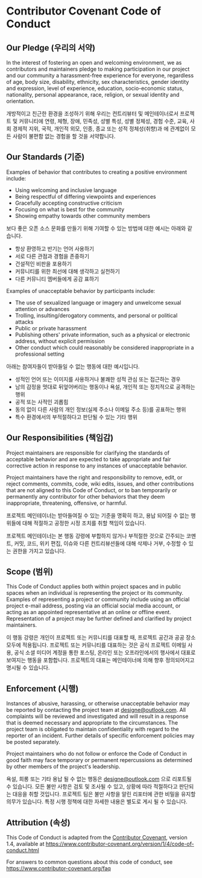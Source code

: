 # Contributor Covenant Code of Conduct

## Our Pledge (우리의 서약)

In the interest of fostering an open and welcoming environment, we as
contributors and maintainers pledge to making participation in our project and
our community a harassment-free experience for everyone, regardless of age, body
size, disability, ethnicity, sex characteristics, gender identity and expression,
level of experience, education, socio-economic status, nationality, personal
appearance, race, religion, or sexual identity and orientation.

개방적이고 친근한 환경을 조성하기 위해 우리는 컨트리뷰터 및 메인테이너로서 프로젝트 및 커뮤니티에 연령, 체형, 장애, 민족성, 성별 특성, 성별 정체성, 경험 수준, 교육, 사회 경제적 지위, 국적, 개인적 외모, 인종, 종교 또는 성적 정체성(취향)과 에 관계없이 모든 사람이 불편함 없는 경험을 할 것을 서약합니다.

## Our Standards (기준)

Examples of behavior that contributes to creating a positive environment
include:

* Using welcoming and inclusive language
* Being respectful of differing viewpoints and experiences
* Gracefully accepting constructive criticism
* Focusing on what is best for the community
* Showing empathy towards other community members

보다 좋은 오픈 소스 문화를 만들기 위해 기여할 수 있는 방법에 대한 예시는 아래와 같습니다.

* 항상 환영하고 반기는 언어 사용하기
* 서로 다른 관점과 경험을 존중하기
* 건설적인 비판을 포용하기
* 커뮤니티를 위한 최선에 대해 생각하고 실천하기
* 다른 커뮤니티 멤버들에게 공감 표하기

Examples of unacceptable behavior by participants include:

* The use of sexualized language or imagery and unwelcome sexual attention or
 advances
* Trolling, insulting/derogatory comments, and personal or political attacks
* Public or private harassment
* Publishing others' private information, such as a physical or electronic
 address, without explicit permission
* Other conduct which could reasonably be considered inappropriate in a
 professional setting

아래는 참여자들이 받아들일 수 없는 행동에 대한 예시입니다.

* 성적인 언어 또는 이미지를 사용하거나 불쾌한 성적 관심 또는 접근하는 경우
* 남의 감정을 멋대로 뒤엎어버리는 행동이나 욕설, 개인적 또는 정치적으로 공격하는 행위
* 공적 또는 사적인 괴롭힘
* 동의 없이 다른 사람의 개인 정보(실제 주소나 이메일 주소 등)를 공표하는 행위
* 특수 환경에서의 부적절하다고 판단될 수 있는 기타 행위

## Our Responsibilities (책임감)

Project maintainers are responsible for clarifying the standards of acceptable
behavior and are expected to take appropriate and fair corrective action in
response to any instances of unacceptable behavior.

Project maintainers have the right and responsibility to remove, edit, or
reject comments, commits, code, wiki edits, issues, and other contributions
that are not aligned to this Code of Conduct, or to ban temporarily or
permanently any contributor for other behaviors that they deem inappropriate,
threatening, offensive, or harmful.

프로젝트 메인테이너는 받아들여질 수 있는 기준을 명확히 하고, 용납 되어질 수 없는 행위들에 대해 적절하고 공정한 시정 조치를 취할 책임이 있습니다.

프로젝트 메인테이너는 본 행동 강령에 부합하지 않거나 부적절한 것으로 간주되는 코멘트, 커밋, 코드, 위키 편집, 이슈와 다른 컨트리뷰션들에 대해 삭제나 거부, 수정할 수 있는 권한을 가지고 있습니다.

## Scope (범위)

This Code of Conduct applies both within project spaces and in public spaces
when an individual is representing the project or its community. Examples of
representing a project or community include using an official project e-mail
address, posting via an official social media account, or acting as an appointed
representative at an online or offline event. Representation of a project may be
further defined and clarified by project maintainers.

이 행동 강령은 개인이 프로젝트 또는 커뮤니티를 대표할 때, 프로젝트 공간과 공공 장소 모두에 적용됩니다. 프로젝트 또는 커뮤니티를 대표하는 것은 공식 프로젝트 이메일 사용, 공식 소셜 미디어 계정을 통한 포스팅, 온라인 또는 오프라인에서의 행사에서 대표로 보여지는 행동을 포함합니다. 프로젝트의 대표는 메인테이너에 의해 향후 정의되어지고 명시될 수 있습니다.

## Enforcement (시행)

Instances of abusive, harassing, or otherwise unacceptable behavior may be
reported by contacting the project team at designe@outlook.com. All
complaints will be reviewed and investigated and will result in a response that
is deemed necessary and appropriate to the circumstances. The project team is
obligated to maintain confidentiality with regard to the reporter of an incident.
Further details of specific enforcement policies may be posted separately.

Project maintainers who do not follow or enforce the Code of Conduct in good
faith may face temporary or permanent repercussions as determined by other
members of the project's leadership.

욕설, 희롱 또는 기타 용납 될 수 없는 행동은 designe@outlook.com 으로 리포트될 수 있습니다. 모든 불만 사항은 검토 및 조사될 수 있고, 상황에 따라 적절하다고 판단되는 대응을 취할 것입니다. 프로젝트 팀은 불만 사항을 알린 리포터에 관한 비밀을 유지할 의무가 있습니다. 특정 시행 정책에 대한 자세한 내용은 별도로 게시 될 수 있습니다.

## Attribution (속성)

This Code of Conduct is adapted from the [Contributor Covenant][homepage], version 1.4,
available at https://www.contributor-covenant.org/version/1/4/code-of-conduct.html

[homepage]: https://www.contributor-covenant.org

For answers to common questions about this code of conduct, see
https://www.contributor-covenant.org/faq
